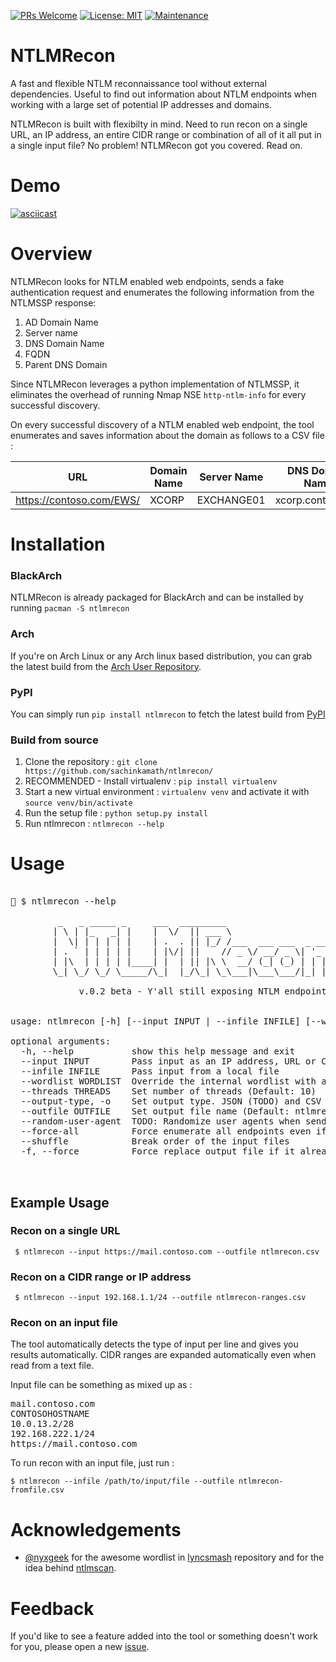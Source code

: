 [![PRs Welcome](https://img.shields.io/badge/PRs-welcome-brightgreen.svg?style=flat-square)](http://makeapullrequest.com)
  [![License: MIT](https://img.shields.io/badge/License-MIT-yellow.svg)](https://opensource.org/licenses/MIT) [![Maintenance](https://img.shields.io/badge/Maintained%3F-yes-green.svg)](https://GitHub.com/sachinkamath/ntlmrecon/graphs/commit-activity)

 
# NTLMRecon

A fast and flexible NTLM reconnaissance tool without external dependencies. Useful to find out information about NTLM endpoints when working with a large set of potential IP addresses and domains.


NTLMRecon is built with flexibilty in mind. Need to run recon on a single URL, an IP address, an entire CIDR range or combination of all of it all put in a single input file? No problem! NTLMRecon got you covered. Read on.


# Demo

[![asciicast](https://asciinema.org/a/e4ggPBbzpJj9cIWRwK67D8xnw.svg)](https://asciinema.org/a/e4ggPBbzpJj9cIWRwK67D8xnw)


# Overview

NTLMRecon looks for NTLM enabled web endpoints, sends a fake authentication request and enumerates the following information from the NTLMSSP response:

1. AD Domain Name 
2. Server name
3. DNS Domain Name
4. FQDN
5. Parent DNS Domain

Since NTLMRecon leverages a python implementation of NTLMSSP, it eliminates the overhead of running Nmap NSE `http-ntlm-info` for every successful discovery.

On every successful discovery of a NTLM enabled web endpoint, the tool enumerates and saves information about the domain as follows to a CSV file :


| URL                      	| Domain Name 	| Server Name 	| DNS Domain Name   	| FQDN                         	| DNS Domain  	|
|--------------------------	|-------------	|-------------	|-------------------	|------------------------------	|-------------	|
| https://contoso.com/EWS/ 	| XCORP       	| EXCHANGE01  	| xcorp.contoso.net 	| EXCHANGE01.xcorp.contoso.net 	| contoso.net 	|

# Installation


### BlackArch

NTLMRecon is already packaged for BlackArch and can be installed by running `pacman -S ntlmrecon`

### Arch 

If you're on Arch Linux or any Arch linux based distribution, you can grab the latest build from the [Arch User Repository](https://aur.archlinux.org/packages/ntlmrecon/).

### PyPI

You can simply run `pip install ntlmrecon` to fetch the latest build from [PyPI](https://pypi.org/project/ntlmrecon/)

### Build from source

1. Clone the repository             : `git clone https://github.com/sachinkamath/ntlmrecon/`
2. RECOMMENDED - Install virtualenv : `pip install virtualenv`
3. Start a new virtual environment  : `virtualenv venv` and activate it with `source venv/bin/activate`
4. Run the setup file               : `python setup.py install`
5. Run ntlmrecon                    : `ntlmrecon --help`


# Usage

<pre>

 $ ntlmrecon --help                                                                                                                                                                                                                                 

         _   _ _____ _     ___  _________                     
        | \ | |_   _| |    |  \/  || ___ \                    
        |  \| | | | | |    | .  . || |_/ /___  ___ ___  _ __  
        | . ` | | | | |    | |\/| ||    // _ \/ __/ _ \| '_ \ 
        | |\  | | | | |____| |  | || |\ \  __/ (_| (_) | | | |
        \_| \_/ \_/ \_____/\_|  |_/\_| \_\___|\___\___/|_| |_|

             v.0.2 beta - Y'all still exposing NTLM endpoints?


usage: ntlmrecon [-h] [--input INPUT | --infile INFILE] [--wordlist WORDLIST] [--threads THREADS] [--output-type] [--outfile OUTFILE] [--random-user-agent] [--force-all] [--shuffle] [-f]

optional arguments:
  -h, --help           show this help message and exit
  --input INPUT        Pass input as an IP address, URL or CIDR to enumerate NTLM endpoints
  --infile INFILE      Pass input from a local file
  --wordlist WORDLIST  Override the internal wordlist with a custom wordlist
  --threads THREADS    Set number of threads (Default: 10)
  --output-type, -o    Set output type. JSON (TODO) and CSV supported (Default: CSV)
  --outfile OUTFILE    Set output file name (Default: ntlmrecon.csv)
  --random-user-agent  TODO: Randomize user agents when sending requests (Default: False)
  --force-all          Force enumerate all endpoints even if a valid endpoint is found for a URL (Default : False)
  --shuffle            Break order of the input files
  -f, --force          Force replace output file if it already exists


</pre>


## Example Usage

### Recon on a single URL

` $ ntlmrecon --input https://mail.contoso.com --outfile ntlmrecon.csv`

### Recon on a CIDR range or IP address

` $ ntlmrecon --input 192.168.1.1/24 --outfile ntlmrecon-ranges.csv`

### Recon on an input file

The tool automatically detects the type of input per line and gives you results automatically. CIDR ranges are expanded automatically even when read from a text file.

Input file can be something as mixed up as :

<pre>
mail.contoso.com
CONTOSOHOSTNAME
10.0.13.2/28
192.168.222.1/24
https://mail.contoso.com
</pre>


To run recon with an input file, just run :

`$ ntlmrecon --infile /path/to/input/file --outfile ntlmrecon-fromfile.csv`

# Acknowledgements

* [@nyxgeek](https://github.com/nyxgeek) for the awesome wordlist in [lyncsmash](https://github.com/nyxgeek/lyncsmash) repository and for the idea behind [ntlmscan](https://github.com/nyxgeek/ntlmscan).

# Feedback

If you'd like to see a feature added into the tool or something doesn't work for you, please open a new [issue](https://github.com/sachinkamath/ntlmrecon/issues/new).
